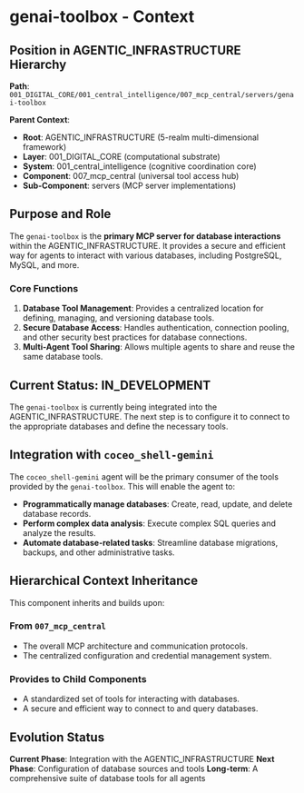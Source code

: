 # genai-toolbox - Context

## Position in AGENTIC_INFRASTRUCTURE Hierarchy

**Path**: `001_DIGITAL_CORE/001_central_intelligence/007_mcp_central/servers/genai-toolbox`

**Parent Context**: 
- **Root**: AGENTIC_INFRASTRUCTURE (5-realm multi-dimensional framework)
- **Layer**: 001_DIGITAL_CORE (computational substrate)
- **System**: 001_central_intelligence (cognitive coordination core)
- **Component**: 007_mcp_central (universal tool access hub)
- **Sub-Component**: servers (MCP server implementations)

## Purpose and Role

The `genai-toolbox` is the **primary MCP server for database interactions** within the AGENTIC_INFRASTRUCTURE. It provides a secure and efficient way for agents to interact with various databases, including PostgreSQL, MySQL, and more.

### Core Functions
1. **Database Tool Management**: Provides a centralized location for defining, managing, and versioning database tools.
2. **Secure Database Access**: Handles authentication, connection pooling, and other security best practices for database connections.
3. **Multi-Agent Tool Sharing**: Allows multiple agents to share and reuse the same database tools.

## Current Status: IN_DEVELOPMENT

The `genai-toolbox` is currently being integrated into the AGENTIC_INFRASTRUCTURE. The next step is to configure it to connect to the appropriate databases and define the necessary tools.

## Integration with `coceo_shell-gemini`

The `coceo_shell-gemini` agent will be the primary consumer of the tools provided by the `genai-toolbox`. This will enable the agent to:

*   **Programmatically manage databases**: Create, read, update, and delete database records.
*   **Perform complex data analysis**: Execute complex SQL queries and analyze the results.
*   **Automate database-related tasks**: Streamline database migrations, backups, and other administrative tasks.

## Hierarchical Context Inheritance

This component inherits and builds upon:

### From `007_mcp_central`
- The overall MCP architecture and communication protocols.
- The centralized configuration and credential management system.

### Provides to Child Components
- A standardized set of tools for interacting with databases.
- A secure and efficient way to connect to and query databases.

## Evolution Status

**Current Phase**: Integration with the AGENTIC_INFRASTRUCTURE
**Next Phase**: Configuration of database sources and tools
**Long-term**: A comprehensive suite of database tools for all agents
